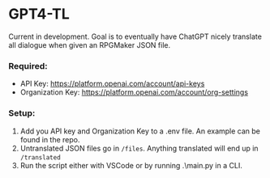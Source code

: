 # GPT4-TL

Current in development. Goal is to eventually have ChatGPT nicely translate all dialogue when given an RPGMaker JSON file.

### Required:
 * API Key: https://platform.openai.com/account/api-keys
 * Organization Key: https://platform.openai.com/account/org-settings

### Setup:
1. Add you API key and Organization Key to a .env file. An example can be found in the repo.
2. Untranslated JSON files go in `/files`. Anything translated will end up in `/translated`
3. Run the script either with VSCode or by running .\main.py in a CLI.
